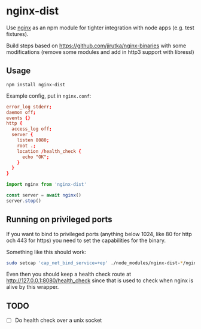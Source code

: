 # nginx-dist

Use [nginx](http://nginx.org) as an npm module for tighter integration with node apps (e.g. test fixtures).

Build steps based on https://github.com/jirutka/nginx-binaries with some modifications (remove some modules and add in http3 support with libressl)

## Usage

`npm install nginx-dist`

Example config, put in `nginx.conf`:

```conf
error_log stderr;
daemon off;
events {}
http {
  access_log off;
  server {
    listen 8080;
    root .;
    location /health_check {
      echo "OK";
    }
  }
}
```

```js
import nginx from 'nginx-dist'

const server = await nginx()
server.stop()
```

## Running on privileged ports

If you want to bind to privileged ports (anything below 1024, like 80 for http och 443 for https) you need to set the capabilities for the binary.

Something like this should work:

```sh
sudo setcap 'cap_net_bind_service=+ep' ./node_modules/nginx-dist-*/nginx
```

Even then you should keep a health check route at http://127.0.0.1:8080/health_check since that is used to check when nginx is alive by this wrapper.

## TODO

- [ ] Do health check over a unix socket

